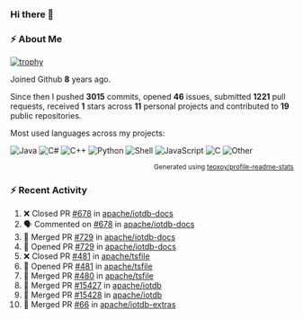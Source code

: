 ### Hi there 👋

### :zap: About Me

[![trophy](https://github-profile-trophy.vercel.app/?username=HTHou&theme=onedark)](https://github.com/ryo-ma/github-profile-trophy)
   
Joined Github **8** years ago.

Since then I pushed **3015** commits, opened **46** issues, submitted **1221** pull requests, received **1** stars across **11** personal projects and contributed to **19** public repositories.

Most used languages across my projects:

![Java](https://img.shields.io/static/v1?style=flat-square&label=%E2%A0%80&color=555&labelColor=%23b07219&message=Java%EF%B8%B189.3%25)
![C#](https://img.shields.io/static/v1?style=flat-square&label=%E2%A0%80&color=555&labelColor=%23178600&message=C%23%EF%B8%B13.9%25)
![C++](https://img.shields.io/static/v1?style=flat-square&label=%E2%A0%80&color=555&labelColor=%23f34b7d&message=C%2B%2B%EF%B8%B12.7%25)
![Python](https://img.shields.io/static/v1?style=flat-square&label=%E2%A0%80&color=555&labelColor=%233572A5&message=Python%EF%B8%B10.7%25)
![Shell](https://img.shields.io/static/v1?style=flat-square&label=%E2%A0%80&color=555&labelColor=%2389e051&message=Shell%EF%B8%B10.7%25)
![JavaScript](https://img.shields.io/static/v1?style=flat-square&label=%E2%A0%80&color=555&labelColor=%23f1e05a&message=JavaScript%EF%B8%B10.5%25)
![C](https://img.shields.io/static/v1?style=flat-square&label=%E2%A0%80&color=555&labelColor=%23555555&message=C%EF%B8%B10.4%25)
![Other](https://img.shields.io/static/v1?style=flat-square&label=%E2%A0%80&color=555&labelColor=%23ededed&message=Other%EF%B8%B11.4%25)

<p align="right"><sub>Generated using <a href="https://github.com/marketplace/actions/profile-readme-stats">teoxoy/profile-readme-stats</a></sub></p>


<!--![](https://github.com/HTHou/HTHou/blob/output/github-contribution-grid-snake.svg)-->

<!--![Haonan Hou's github stats](https://github-readme-stats.vercel.app/api?username=HTHou&count_private=true&show_icons=true&theme=onedark)-->

<!--![Haonan Hou's wakatime stats](https://github-readme-stats.vercel.app/api/wakatime?username=HTHou&layout=compact&theme=onedark)-->

<!--![Top Langs](https://github-readme-stats.vercel.app/api/top-langs/?username=HTHou&theme=onedark&layout=compact)-->

### :zap: Recent Activity
<!--START_SECTION:activity-->
1. ❌ Closed PR [#678](https://github.com/apache/iotdb-docs/pull/678) in [apache/iotdb-docs](https://github.com/apache/iotdb-docs)
2. 🗣 Commented on [#678](https://github.com/apache/iotdb-docs/pull/678#issuecomment-2837897575) in [apache/iotdb-docs](https://github.com/apache/iotdb-docs)
3. 🎉 Merged PR [#729](https://github.com/apache/iotdb-docs/pull/729) in [apache/iotdb-docs](https://github.com/apache/iotdb-docs)
4. 💪 Opened PR [#729](https://github.com/apache/iotdb-docs/pull/729) in [apache/iotdb-docs](https://github.com/apache/iotdb-docs)
5. ❌ Closed PR [#481](https://github.com/apache/tsfile/pull/481) in [apache/tsfile](https://github.com/apache/tsfile)
6. 💪 Opened PR [#481](https://github.com/apache/tsfile/pull/481) in [apache/tsfile](https://github.com/apache/tsfile)
7. 🎉 Merged PR [#480](https://github.com/apache/tsfile/pull/480) in [apache/tsfile](https://github.com/apache/tsfile)
8. 🎉 Merged PR [#15427](https://github.com/apache/iotdb/pull/15427) in [apache/iotdb](https://github.com/apache/iotdb)
9. 🎉 Merged PR [#15428](https://github.com/apache/iotdb/pull/15428) in [apache/iotdb](https://github.com/apache/iotdb)
10. 🎉 Merged PR [#66](https://github.com/apache/iotdb-extras/pull/66) in [apache/iotdb-extras](https://github.com/apache/iotdb-extras)
<!--END_SECTION:activity-->

<!--
**HTHou/HTHou** is a ✨ _special_ ✨ repository because its `README.md` (this file) appears on your GitHub profile.

Here are some ideas to get you started:

- 🔭 I’m currently working on ...
- 🌱 I’m currently learning ...
- 👯 I’m looking to collaborate on ...
- 🤔 I’m looking for help with ...
- 💬 Ask me about ...
- 📫 How to reach me: ...
- 😄 Pronouns: ...
- ⚡ Fun fact: ...
-->
